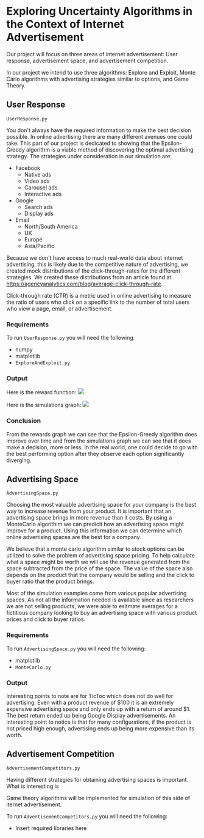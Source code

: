 # Exploring Uncertainty Algorithms in the Context of Internet Advertisement

Our project will focus on three areas of internet advertisement: User response, advertisement space, and advertisement competition.

In our project we intend to use three algorithms: Explore and Exploit, Monte Carlo algorithms with advertising strategies similar to options, and Game Theory. 


## User Response

```UserResponse.py```

You don't always have the required information to make the best decision possible. In online advertising there are many different avenues one could take. This part of our project is dedicated to showing that the Epsilon-Greedy algorithm is a viable method of discovering the optimal advertising strategy. The strategies under consideration in our simulation are:

* Facebook
  * Native ads
  * Video ads
  * Carousel ads
  * Interactive ads
* Google
  * Search ads
  * Display ads
* Email
  * North/South America
  * UK
  * Europe
  * Asia/Pacific

Because we don't have access to much real-world data about internet advertising, this is likely due to the competitive nature of advertising, we created mock distributions of the click-through-rates for the different strategies. We created these distributions from an article found at https://agencyanalytics.com/blog/average-click-through-rate.

Click-through rate (CTR) is a metric used in online advertising to measure the ratio of users who click on a specific link to the number of total users who view a page, email, or advertisement.

### Requirements

To run ```UserResponse.py``` you will need the following:

* numpy
* matplotlib
* ``ExploreAndExploit.py``

### Output
Here is the reward function: ![](images/reward.png)

Here is the simulations graph: ![](images/simulations.png)

### Conclusion
From the rewards graph we can see that the Epsilon-Greedy algorithm does improve over time and from the simulations graph we can see that it does make a decision, more or less. In the real world, one could decide to go with the best performing option after they observe each option significantly diverging.

## Advertising Space

```AdvertisingSpace.py```

Choosing the most valuable advertising space for your company is the best way to increase revenue from your product. It is important that an advertising space brings in more revenue than it costs. By using a MonteCarlo algorithim we can predicit how an advertising space might improve for a product. Using this information we can determine which online advertising spaces are the best for a company. 

We believe that a monte carlo algorithm similar to stock options can be utilized to solve the problem of advertising space pricing. To help calculate what a space might be worth we will use the revenue generated from the space subtracted from the price of the space. The value of the space also depends on the product that the company would be selling and the click to buyer ratio that the product brings. 

Most of the simulation examples come from various popular advertising spaces. As not all the information needed is available since as researchers we are not selling products, we were able to esitmate averages for a fictitious company looking to buy an advertising space with various product prices and click to buyer ratios. 

### Requirements

To run ```AdvertisingSpace.py``` you will need the following:

* matplotlib
* ``MonteCarlo.py``

### Output

Interesting points to note are for TicToc which does not do well for advertising. Even with a product revenue of $100 it is an extremely expensive advertising space and only ends up with a return of around $1. The best return ended up being Google Display advertisements. An interesting point to notice is that for many configurations, if the product is not priced high enough, advertising ends up being more expensive than its worth.


## Advertisement Competition

```AdvertisementCompetitors.py```

Having different strategies for obtaining advertising spaces is important. What is interesting is 

Game theory algorithms will be implemented for simulation of this side of iternet advertisement.

To run ```AdvertisementCompetitors.py``` you will need the following:

* Insert required libraries here